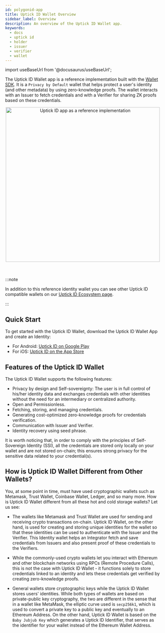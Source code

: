 ```yaml
---
id: polygonid-app
title: Uptick ID Wallet Overview
sidebar_label: Overview
description: An overview of the Uptick ID Wallet app.
keywords:
  - docs
  - uptick id
  - holder
  - issuer
  - verifier
  - wallet
---
```


import useBaseUrl from '@docusaurus/useBaseUrl';

The Uptick ID Wallet app is a reference implementation built with the [Wallet SDK](/docs/wallet/wallet-sdk/polygonid-sdk/polygonid-sdk-overview.md). It is a `Privacy by Default` wallet that helps protect a user's identity (and other metadata) by using zero-knowledge proofs. The wallet interacts with an Issuer to fetch credentials and with a Verifier for sharing ZK proofs based on these credentials.

<div align="center">
<img src={useBaseUrl("img/polygon-id-reference-app.png")} alt="Uptick ID app as a reference implementation" width="500" align="center" />
</div>
<br></br>

:::note

In addition to this reference identity wallet you can see other Uptick ID compatible wallets on our [<ins>Uptick ID Ecosystem page</ins>](https://marketplace.polygonid.me/ecosystem).

:::

## Quick Start

To get started with the Uptick ID Wallet, download the Uptick ID Wallet App and create an Identity:

- For Android: <a href="https://play.google.com/store/apps/details?id=com.polygonid.wallet" target="_blank">Uptick ID on Google Play</a>
- For iOS: <a href="https://apps.apple.com/us/app/polygon-id/id1629870183" target="_blank">Uptick ID on the App Store</a>

## Features of the Uptick ID Wallet

The Uptick ID Wallet supports the following features:

- Privacy by design and Self-sovereignty: The user is in full control of his/her identity data and exchanges credentials with other identities without the need for an intermediary or centralized authority.
- Open and Permissionless.
- Fetching, storing, and managing credentials.
- Generating cost-optimized zero-knowledge proofs for credentials verification.
- Communication with Issuer and Verifier.
- Identity recovery using seed phrase.

It is worth noticing that, in order to comply with the principles of Self-Sovereign Identity (SSI), all the credentials are stored only locally on your wallet and are not stored on-chain; this ensures strong privacy for the sensitive data related to your credential(s).

## How is Uptick ID Wallet Different from Other Wallets?

You, at some point in time, must have used cryptographic wallets such as Metamask, Trust Wallet, Coinbase Wallet, Ledger, and so many more. How is Uptick ID Wallet different from all these hot and cold storage wallets? Let us see:

- The wallets like Metamask and Trust Wallet are used for sending and receiving crypto transactions on-chain. Uptick ID Wallet, on the other hand, is used for creating and storing unique identities for the wallet so that these identities can be used to authenticate with the Issuer and the Verifier. This Identity wallet helps an Integrator fetch and save credentials from Issuers and also present proof of these credentials to the Verifiers.

- While the commonly-used crypto wallets let you interact with Ethereum and other blockchain networks using RPCs (Remote Procedure Calls), this is not the case with Uptick ID Wallet - it functions solely to store credentials linked to an identity and lets these credentials get verified by creating zero-knowledge proofs.

- General wallets store cryptographic keys while the Uptick ID Wallet stores users' identities. While both types of wallets are based on private-public key cryptography, the two are different in the sense that in a wallet like MetaMask, the elliptic curve used is `secp256k1`, which is used to convert a private key to a public key and eventually to an Ethereum Address. On the other hand, Uptick ID Wallet is based on the `Baby Jubjub Key` which generates a Uptick ID Identifier, that serves as the identifier for your wallet instead of the Ethereum Wallet Address.
